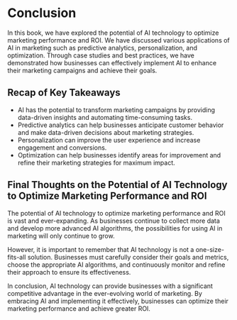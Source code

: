 Conclusion
==========

In this book, we have explored the potential of AI technology to optimize marketing performance and ROI. We have discussed various applications of AI in marketing such as predictive analytics, personalization, and optimization. Through case studies and best practices, we have demonstrated how businesses can effectively implement AI to enhance their marketing campaigns and achieve their goals.

Recap of Key Takeaways
----------------------

* AI has the potential to transform marketing campaigns by providing data-driven insights and automating time-consuming tasks.
* Predictive analytics can help businesses anticipate customer behavior and make data-driven decisions about marketing strategies.
* Personalization can improve the user experience and increase engagement and conversions.
* Optimization can help businesses identify areas for improvement and refine their marketing strategies for maximum impact.

Final Thoughts on the Potential of AI Technology to Optimize Marketing Performance and ROI
------------------------------------------------------------------------------------------

The potential of AI technology to optimize marketing performance and ROI is vast and ever-expanding. As businesses continue to collect more data and develop more advanced AI algorithms, the possibilities for using AI in marketing will only continue to grow.

However, it is important to remember that AI technology is not a one-size-fits-all solution. Businesses must carefully consider their goals and metrics, choose the appropriate AI algorithms, and continuously monitor and refine their approach to ensure its effectiveness.

In conclusion, AI technology can provide businesses with a significant competitive advantage in the ever-evolving world of marketing. By embracing AI and implementing it effectively, businesses can optimize their marketing performance and achieve greater ROI.

